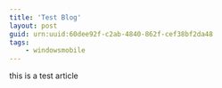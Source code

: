 ```yaml
---
title: 'Test Blog'
layout: post
guid: urn:uuid:60dee92f-c2ab-4840-862f-cef38bf2da48
tags:
    - windowsmobile
---
```


this is a test article
